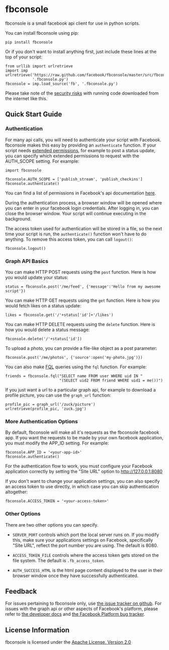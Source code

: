 # fbconsole #

fbconsole is a small facebook api client for use in python scripts.

You can install fbconsole using pip:

    pip install fbconsole

Or if you don't want to install anything first, just include these lines at the
top of your script:

    from urllib import urlretrieve
    import imp
    urlretrieve('https://raw.github.com/facebook/fbconsole/master/src/fbconsole.py',
                '.fbconsole.py')
    fbconsole = imp.load_source('fb', '.fbconsole.py')

Please take note of the
[security risks](http://en.wikipedia.org/wiki/Man-in-the-middle_attack) with
running code downloaded from the internet like this.


## Quick Start Guide ##


### Authentication ###

For many api calls, you will need to authenticate your script with Facebook.
fbconsole makes this easy by providing an `authenticate` function.  If your
script needs
[extended permissions](https://developers.facebook.com/docs/reference/api/permissions/),
for example to post a status update, you can specify which extended permissions
to request with the AUTH_SCOPE setting.  For example:

    import fbconsole

    fbconsole.AUTH_SCOPE = ['publish_stream', 'publish_checkins']
    fbconsole.authenticate()

You can find a list of permissions in Facebook's api documentation
[here](https://developers.facebook.com/docs/reference/api/permissions/).

During the authentication process, a browser window will be opened where you can
enter in your facebook login credentials.  After logging in, you can close the
browser window.  Your script will continue executing in the background.

The access token used for authentication will be stored in a file, so the next
time your script is run, the `authenticate()` function won't have to do anything.
To remove this access token, you can call `logout()`:

    fbconsole.logout()


### Graph API Basics ###


You can make HTTP POST requests using the `post` function.  Here is how
you would update your status:

    status = fbconsole.post('/me/feed', {'message':'Hello from my awesome script'})

You can make HTTP GET requests using the `get` function.  Here is how you would
fetch likes on a status update:

    likes = fbconsole.get('/'+status['id']+'/likes')

You can make HTTP DELETE requests using the `delete` function.  Here is how you
would delete a status message:

    fbconsole.delete('/'+status['id'])

To upload a photo, you can provide a file-like object as a post parameter:

    fbconsole.post('/me/photos', {'source':open('my-photo.jpg')})

You can also make
[FQL](https://developers.facebook.com/docs/reference/fql/) queries using the
`fql` function.  For example:

    friends = fbconsole.fql("SELECT name FROM user WHERE uid IN "
                            "(SELECT uid2 FROM friend WHERE uid1 = me())")

If you just want a url to a particular graph api, for example to download a
profile picture, you can use the `graph_url` function:

    profile_pic = graph_url('/zuck/picture')
    urlretrieve(profile_pic, 'zuck.jpg')

### More Authentication Options ###

By default, fbconsole will make all it's requests as the fbconsole facebook app.
If you want the requests to be made by your own facebook application, you must
modify the APP_ID setting.  For example:

    fbconsole.APP_ID = '<your-app-id>'
    fbconsole.authenticate()

For the authentication flow to work, you must configure your Facebook
application correctly by setting the "Site URL" option to http://127.0.0.1:8080

If you don't want to change your application settings, you can also specify an
access token to use directly, in which case you can skip authentication
altogether:

    fbconsole.ACCESS_TOKEN = '<your-access-token>'


### Other Options ###

There are two other options you can specify.

- `SERVER_PORT` controls which port the local server runs on.  If you modify
     this, make sure your applications settings on Facebook, specifically "Site
     URL", reflect the port number you are using.  The default is 8080.

- `ACCESS_TOKEN_FILE` controls where the access token gets stored on the file
  system.  The default is `.fb_access_token`.

- `AUTH_SUCCESS_HTML` is the html page content displayed to the user in their browser
  window once they have successfully authenticated.


## Feedback ##

For issues pertaining to fbconsole only, use
[the issue tracker on github](https://github.com/facebook/fbconsole/issues).
For issues with the graph api or other aspects of Facebook's platform, please
refer to [the developer docs](https://developers.facebook.com/docs/) and
[the Facebook Platform bug tracker](http://bugs.developers.facebook.net/).


## License Information ##

fbconsole is licensed under the [Apache License, Version
2.0](http://www.apache.org/licenses/LICENSE-2.0.html)
